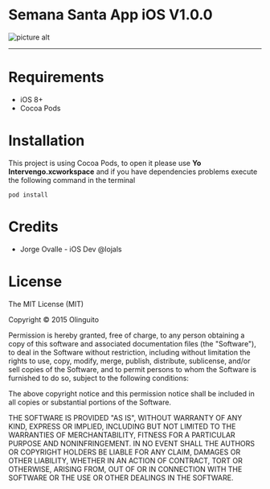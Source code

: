 # Semana Santa App iOS V1.0.0 
![picture alt](http://i.imgur.com/MUgPyOk.jpg?1 "Semana Santa Look and feel")


- - - -

# Requirements

* iOS 8+
* Cocoa Pods

# Installation

This project is using Cocoa Pods, to open it please use **Yo Intervengo.xcworkspace** and if you have dependencies problems execute the following command in the terminal

`pod install`

# Credits
* Jorge Ovalle - iOS Dev @lojals

# License

The MIT License (MIT)

Copyright © 2015 Olinguito

Permission is hereby granted, free of charge, to any person obtaining a copy
of this software and associated documentation files (the "Software"), to deal
in the Software without restriction, including without limitation the rights
to use, copy, modify, merge, publish, distribute, sublicense, and/or sell
copies of the Software, and to permit persons to whom the Software is
furnished to do so, subject to the following conditions:

The above copyright notice and this permission notice shall be included in
all copies or substantial portions of the Software.

THE SOFTWARE IS PROVIDED "AS IS", WITHOUT WARRANTY OF ANY KIND, EXPRESS OR
IMPLIED, INCLUDING BUT NOT LIMITED TO THE WARRANTIES OF MERCHANTABILITY,
FITNESS FOR A PARTICULAR PURPOSE AND NONINFRINGEMENT. IN NO EVENT SHALL THE
AUTHORS OR COPYRIGHT HOLDERS BE LIABLE FOR ANY CLAIM, DAMAGES OR OTHER
LIABILITY, WHETHER IN AN ACTION OF CONTRACT, TORT OR OTHERWISE, ARISING FROM,
OUT OF OR IN CONNECTION WITH THE SOFTWARE OR THE USE OR OTHER DEALINGS IN
THE SOFTWARE.